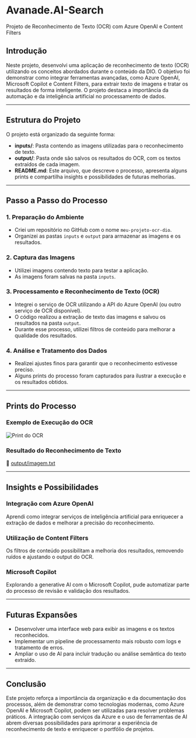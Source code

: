 # Avanade.AI-Search

 Projeto de Reconhecimento de Texto (OCR) com Azure OpenAI e Content Filters

## Introdução
Neste projeto, desenvolvi uma aplicação de reconhecimento de texto (OCR) utilizando os conceitos abordados durante o conteúdo da DIO. O objetivo foi demonstrar como integrar ferramentas avançadas, como Azure OpenAI, Microsoft Copilot e Content Filters, para extrair texto de imagens e tratar os resultados de forma inteligente. O projeto destaca a importância da automação e da inteligência artificial no processamento de dados.

---

## Estrutura do Projeto
O projeto está organizado da seguinte forma:
- **inputs/**: Pasta contendo as imagens utilizadas para o reconhecimento de texto.
- **output/**: Pasta onde são salvos os resultados do OCR, com os textos extraídos de cada imagem.
- **README.md**: Este arquivo, que descreve o processo, apresenta alguns prints e compartilha insights e possibilidades de futuras melhorias.

---

## Passo a Passo do Processo

### 1. Preparação do Ambiente
- Criei um repositório no GitHub com o nome `meu-projeto-ocr-dio`.
- Organizei as pastas `inputs` e `output` para armazenar as imagens e os resultados.

### 2. Captura das Imagens
- Utilizei imagens contendo texto para testar a aplicação.
- As imagens foram salvas na pasta `inputs`.

### 3. Processamento e Reconhecimento de Texto (OCR)
- Integrei o serviço de OCR utilizando a API do Azure OpenAI (ou outro serviço de OCR disponível).
- O código realizou a extração de texto das imagens e salvou os resultados na pasta `output`.
- Durante esse processo, utilizei filtros de conteúdo para melhorar a qualidade dos resultados.

### 4. Análise e Tratamento dos Dados
- Realizei ajustes finos para garantir que o reconhecimento estivesse preciso.
- Alguns prints do processo foram capturados para ilustrar a execução e os resultados obtidos.

---

## Prints do Processo

### Exemplo de Execução do OCR
![Print do OCR](![images](https://github.com/user-attachments/assets/f6d270df-adb5-4604-9150-e4e1689e10b5)
)

### Resultado do Reconhecimento de Texto
📄 [output/imagem.txt](output/imagem.txt)

---

## Insights e Possibilidades

### Integração com Azure OpenAI
Aprendi como integrar serviços de inteligência artificial para enriquecer a extração de dados e melhorar a precisão do reconhecimento.

### Utilização de Content Filters
Os filtros de conteúdo possibilitam a melhoria dos resultados, removendo ruídos e ajustando o output do OCR.

### Microsoft Copilot
Explorando a generative AI com o Microsoft Copilot, pude automatizar parte do processo de revisão e validação dos resultados.

---

## Futuras Expansões
- Desenvolver uma interface web para exibir as imagens e os textos reconhecidos.
- Implementar um pipeline de processamento mais robusto com logs e tratamento de erros.
- Ampliar o uso de AI para incluir tradução ou análise semântica do texto extraído.

---

## Conclusão
Este projeto reforça a importância da organização e da documentação dos processos, além de demonstrar como tecnologias modernas, como Azure OpenAI e Microsoft Copilot, podem ser utilizadas para resolver problemas práticos. A integração com serviços da Azure e o uso de ferramentas de AI abrem diversas possibilidades para aprimorar a experiência de reconhecimento de texto e enriquecer o portfólio de projetos.
